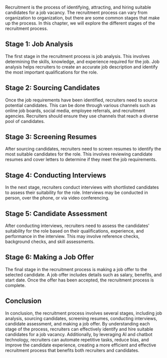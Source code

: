 
Recruitment is the process of identifying, attracting, and hiring suitable candidates for a job vacancy. The recruitment process can vary from organization to organization, but there are some common stages that make up the process. In this chapter, we will explore the different stages of the recruitment process.

Stage 1: Job Analysis
---------------------

The first stage in the recruitment process is job analysis. This involves determining the skills, knowledge, and experience required for the job. Job analysis helps recruiters to create an accurate job description and identify the most important qualifications for the role.

Stage 2: Sourcing Candidates
----------------------------

Once the job requirements have been identified, recruiters need to source potential candidates. This can be done through various channels such as online job boards, social media, employee referrals, and recruitment agencies. Recruiters should ensure they use channels that reach a diverse pool of candidates.

Stage 3: Screening Resumes
--------------------------

After sourcing candidates, recruiters need to screen resumes to identify the most suitable candidates for the role. This involves reviewing candidate resumes and cover letters to determine if they meet the job requirements.

Stage 4: Conducting Interviews
------------------------------

In the next stage, recruiters conduct interviews with shortlisted candidates to assess their suitability for the role. Interviews may be conducted in person, over the phone, or via video conferencing.

Stage 5: Candidate Assessment
-----------------------------

After conducting interviews, recruiters need to assess the candidates' suitability for the role based on their qualifications, experience, and performance in the interview. This may involve reference checks, background checks, and skill assessments.

Stage 6: Making a Job Offer
---------------------------

The final stage in the recruitment process is making a job offer to the selected candidate. A job offer includes details such as salary, benefits, and start date. Once the offer has been accepted, the recruitment process is complete.

Conclusion
----------

In conclusion, the recruitment process involves several stages, including job analysis, sourcing candidates, screening resumes, conducting interviews, candidate assessment, and making a job offer. By understanding each stage of the process, recruiters can effectively identify and hire suitable candidates for a job vacancy. Additionally, by leveraging AI and chatbot technology, recruiters can automate repetitive tasks, reduce bias, and improve the candidate experience, creating a more efficient and effective recruitment process that benefits both recruiters and candidates.
